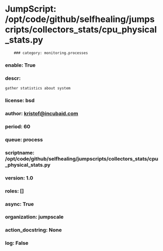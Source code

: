 
# JumpScript: /opt/code/github/selfhealing/jumpscripts/collectors_stats/cpu_physical_stats.py
        ### category: monitoring.processes
### enable: True
### descr: 
```
gather statistics about system

```
### license: bsd
### author: kristof@incubaid.com
### period: 60
### queue: process
### scriptname: /opt/code/github/selfhealing/jumpscripts/collectors_stats/cpu_physical_stats.py
### version: 1.0
### roles: []
### async: True
### organization: jumpscale
### action_docstring: None
### log: False

